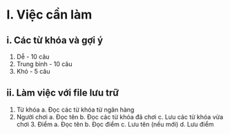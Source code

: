 # I. Việc cần làm

  ## i. Các từ khóa và gợi ý
  1. Dễ - 10 câu
  2. Trung bình - 10 câu
  3. Khó - 5 câu
    
  ## ii. Làm việc với file lưu trữ
  1. Từ khóa
    a. Đọc các từ khóa từ ngân hàng
  2. Người chơi
    a. Đọc tên
    b. Đọc các từ khóa đã chơi
    c. Lưu các từ khóa vừa chơi
    3. Điểm
      a. Đọc tên
      b. Đọc điểm
      c. Lưu tên (nếu mới)
      d. Lưu điểm
      
